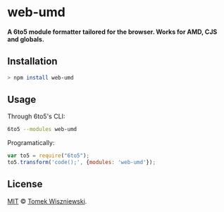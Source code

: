 web-umd
=======

**A 6to5 module formatter tailored for the browser. Works for AMD, CJS and globals.**




Installation
------------

```sh
> npm install web-umd
```




Usage
-----

Through 6to5's CLI:

```sh
6to5 --modules web-umd
```

Programatically:

```js
var to5 = require("6to5");
to5.transform('code();', {modules: 'web-umd'});
```




License
-------

[MIT][] © [Tomek Wiszniewski][].


[MIT]: ./License.md
[Tomek Wiszniewski]: https://github.com/tomekwi

